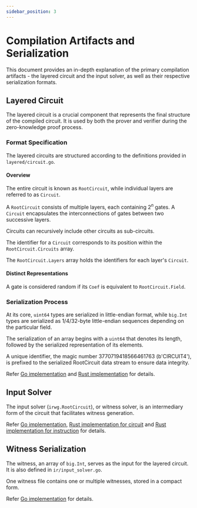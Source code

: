 ```yaml
---
sidebar_position: 3
---
```


# Compilation Artifacts and Serialization

This document provides an in-depth explanation of the primary compilation artifacts - the layered circuit and the input solver, as well as their respective serialization formats.

## Layered Circuit

The layered circuit is a crucial component that represents the final structure of the compiled circuit. It is used by both the prover and verifier during the zero-knowledge proof process.

### Format Specification

The layered circuits are structured according to the definitions provided in `layered/circuit.go`.


#### Overview

The entire circuit is known as `RootCircuit`, while individual layers are referred to as `Circuit`.

A `RootCircuit` consists of multiple layers, each containing $2^n$ gates. A `Circuit` encapsulates the interconnections of gates between two successive layers.

Circuits can recursively include other circuits as sub-circuits.

The identifier for a `Circuit` corresponds to its position within the `RootCircuit.Circuits` array.

The `RootCircuit.Layers` array holds the identifiers for each layer's `Circuit`.

#### Distinct Representations

A gate is considered random if its `Coef` is equivalent to `RootCircuit.Field`.

### Serialization Process

At its core, `uint64` types are serialized in little-endian format, while `big.Int` types are serialized as 1/4/32-byte little-endian sequences depending on the particular field.

The serialization of an array begins with a `uint64` that denotes its length, followed by the serialized representation of its elements.

A unique identifier, the magic number 3770719418566461763 (b'CIRCUIT4'), is prefixed to the serialized RootCircuit data stream to ensure data integrity.

Refer [Go implementation](https://github.com/PolyhedraZK/ExpanderCompilerCollection/blob/master/ecgo/layered/serialize.go) and [Rust implementation](https://github.com/PolyhedraZK/ExpanderCompilerCollection/blob/master/expander_compiler/src/circuit/layered/serde.rs) for details.

## Input Solver

The input solver (`irwg.RootCircuit`), or witness solver, is an intermediary form of the circuit that facilitates witness generation.

Refer [Go implementation](https://github.com/PolyhedraZK/ExpanderCompilerCollection/blob/master/ecgo/irwg/serialize.go), [Rust implementation for circuit](https://github.com/PolyhedraZK/ExpanderCompilerCollection/blob/master/expander_compiler/src/circuit/ir/common/serde.rs) and [Rust implementation for instruction](https://github.com/PolyhedraZK/ExpanderCompilerCollection/blob/master/expander_compiler/src/circuit/ir/hint_normalized/serde.rs) for details.

## Witness Serialization

The witness, an array of `big.Int`, serves as the input for the layered circuit. It is also defined in `ir/input_solver.go`.

One witness file contains one or multiple witnesses, stored in a compact form.

Refer [Go implementation](https://github.com/PolyhedraZK/ExpanderCompilerCollection/blob/master/ecgo/irwg/witness_gen.go) for details.